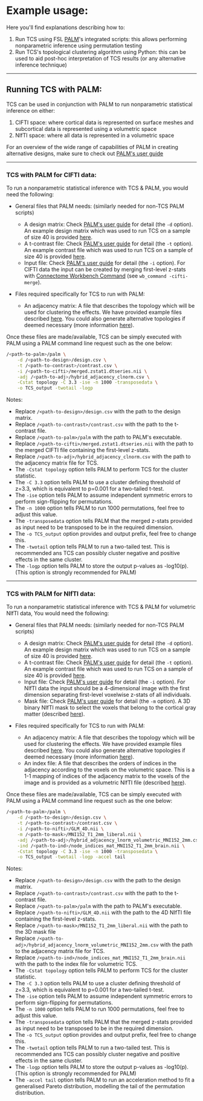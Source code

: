 # Example usage:

Here you'll find explanations describing how to:

1. Run TCS using FSL [PALM](https://fsl.fmrib.ox.ac.uk/fsl/fslwiki/PALM)'s integrated scripts: this allows performing nonparametric inference using permutation testing
2. Run TCS's topological clustering algorithm using Python: this can be used to aid post-hoc interpretation of TCS results (or any alternative inference technique)

---

## Running TCS with PALM:

TCS can be used in conjunction with PALM to run nonparametric statistical inference on either:

1. CIFTI space: where cortical data is represented on surface meshes and subcortical data is represented using a volumetric space
2. NIfTI space: where all data is represented in a volumetric space

For an overview of the wide range of capabilities of PALM in creating alternative designs, make sure to check out [PALM's user guide](https://fsl.fmrib.ox.ac.uk/fsl/fslwiki/PALM/UserGuide)

---

### TCS with PALM for CIFTI data:

To run a nonparametric statistical inference with TCS & PALM, you would need the following:

- General files that PALM needs: (similarly needed for non-TCS PALM scripts)
  - A design matrix: Check [PALM's user guide](https://fsl.fmrib.ox.ac.uk/fsl/fslwiki/PALM/UserGuide) for detail (the `-d` option). An example design matrix which was used to run TCS on a sample of size 40 is provided [here](data/consensus_topology/design.csv).
  - A t-contrast file: Check [PALM's user guide](https://fsl.fmrib.ox.ac.uk/fsl/fslwiki/PALM/UserGuide) for detail (the `-t` option). An example contrast file which was used to run TCS on a sample of size 40 is provided [here](data/consensus_topology/contrast.csv).
  - Input file: Check [PALM's user guide](https://fsl.fmrib.ox.ac.uk/fsl/fslwiki/PALM/UserGuide) for detail (the `-i` option). For CIFTI data the input can be created by merging first-level z-stats with [Connectome Workbench Command](http://www.humanconnectome.org/software/connectome-workbench.html) (see `wb_command -cifti-merge`).

- Files required specifically for TCS to run with PALM:
  - An adjacency matrix: A file that describes the topology which will be used for clustering the effects. We have provided example files described [here](README.md#hcp-group-connectomes). You could also generate alternative topologies if deemed necessary (more information [here](mapping_connectomes.md)).

Once these files are made/available, TCS can be simply executed with PALM using a PALM command line request such as the one below:

```sh
/<path-to-palm>/palm \
    -d /<path-to-design>/design.csv \
    -t /<path-to-contrast>/contrast.csv \
    -i /<path-to-cifti>/merged.zstat1.dtseries.nii \
    -adj /<path-to-adj>/hybrid_adjacency_clnorm.csv \
    -Cstat topology -C 3.3 -ise -n 1000 -transposedata \
    -o TCS_output -twotail -logp
```

Notes:
- Replace `/<path-to-design>/design.csv` with the path to the design matrix.
- Replace `/<path-to-contrast>/contrast.csv` with the path to the t-contrast file.
- Replace `/<path-to-palm>/palm` with the path to PALM's executable.
- Replace `/<path-to-cifti>/merged.zstat1.dtseries.nii` with the path to the merged CIFTI file containing the first-level z-stats.
- Replace `/<path-to-adj>/hybrid_adjacency_clnorm.csv` with the path to the adjacency matrix file for TCS.
- The `-Cstat topology` option tells PALM to perform TCS for the cluster statistic.
- The `-C 3.3` option tells PALM to use a cluster defining threshold of z=3.3, which is equivalent to p=0.001 for a two-tailed t-test.
- The `-ise` option tells PALM to assume independent symmetric errors to perform sign-flipping for permutations.
- The `-n 1000` option tells PALM to run 1000 permutations, feel free to adjust this value.
- The `-transposedata` option tells PALM that the merged z-stats provided as input need to be transposed to be in the required dimension.
- The `-o TCS_output` option provides and output prefix, feel free to change this.
- The `-twotail` option tells PALM to run a two-tailed test. This is recommended ans TCS can possibly cluster negative and positive effects in the same cluster.
- The `-logp` option tells PALM to store the output p-values as -log10(p). (This option is strongly recommended for PALM)

---

### TCS with PALM for NIfTI data:

To run a nonparametric statistical inference with TCS & PALM for volumetric NIfTI data, You would need the following:

- General files that PALM needs: (similarly needed for non-TCS PALM scripts)
  - A design matrix: Check [PALM's user guide](https://fsl.fmrib.ox.ac.uk/fsl/fslwiki/PALM/UserGuide) for detail (the `-d` option). An example design matrix which was used to run TCS on a sample of size 40 is provided [here](data/consensus_topology/design.csv).
  - A t-contrast file: Check [PALM's user guide](https://fsl.fmrib.ox.ac.uk/fsl/fslwiki/PALM/UserGuide) for detail (the `-t` option). An example contrast file which was used to run TCS on a sample of size 40 is provided [here](data/consensus_topology/contrast.csv).
  - Input file: Check [PALM's user guide](https://fsl.fmrib.ox.ac.uk/fsl/fslwiki/PALM/UserGuide) for detail (the `-i` option). For NIfTI data the input should be a 4-dimensional image with the first dimension separating first-level voxelwise z-stats of all individuals.
  - Mask file: Check [PALM's user guide](https://fsl.fmrib.ox.ac.uk/fsl/fslwiki/PALM/UserGuide) for detail (the `-m` option). A 3D binary NIfTI mask to select the voxels that belong to the cortical gray matter (described [here](README.md#hcp-group-connectomes)).

- Files required specifically for TCS to run with PALM:
  - An adjacency matrix: A file that describes the topology which will be used for clustering the effects. We have provided example files described [here](README.md#hcp-group-connectomes). You could also generate alternative topologies if deemed necessary (more information [here](mapping_connectomes.md)).
  - An index file: A file that describes the orders of indices in the adjacency according to the voxels on the volumetric space. This is a 1-1 mapping of indices of the adjacency matrix to the voxels of the image and is provided as a volumetric NIfTI file (described [here](README.md#hcp-group-connectomes)).

Once these files are made/available, TCS can be simply executed with PALM using a PALM command line request such as the one below:

```sh
/<path-to-palm>/palm \
    -d /<path-to-design>/design.csv \
    -t /<path-to-contrast>/contrast.csv \
    -i /<path-to-nifti>/GLM_4D.nii \
    -m /<path-to-mask>/MNI152_T1_2mm_liberal.nii \
    -adj /<path-to-adj>/hybrid_adjacency_lnorm_volumetric_MNI152_2mm.csv \
    -ind /<path-to-ind>/node_indices_mat_MNI152_T1_2mm_brain.nii \
    -Cstat topology -C 3.3 -ise -n 1000 -transposedata \
    -o TCS_output -twotail -logp -accel tail
```

Notes:
- Replace `/<path-to-design>/design.csv` with the path to the design matrix.
- Replace `/<path-to-contrast>/contrast.csv` with the path to the t-contrast file.
- Replace `/<path-to-palm>/palm` with the path to PALM's executable.
- Replace `/<path-to-nifti>/GLM_4D.nii` with the path to the 4D NIfTI file containing the first-level z-stats.
- Replace `/<path-to-mask>/MNI152_T1_2mm_liberal.nii` with the path to the 3D mask file
- Replace `/<path-to-adj>/hybrid_adjacency_lnorm_volumetric_MNI152_2mm.csv` with the path to the adjacency matrix file for TCS.
- Replace `/<path-to-ind>/node_indices_mat_MNI152_T1_2mm_brain.nii` with the path to the index file for volumetric TCS.
- The `-Cstat topology` option tells PALM to perform TCS for the cluster statistic.
- The `-C 3.3` option tells PALM to use a cluster defining threshold of z=3.3, which is equivalent to p=0.001 for a two-tailed t-test.
- The `-ise` option tells PALM to assume independent symmetric errors to perform sign-flipping for permutations.
- The `-n 1000` option tells PALM to run 1000 permutations, feel free to adjust this value.
- The `-transposedata` option tells PALM that the merged z-stats provided as input need to be transposed to be in the required dimension.
- The `-o TCS_output` option provides and output prefix, feel free to change this.
- The `-twotail` option tells PALM to run a two-tailed test. This is recommended ans TCS can possibly cluster negative and positive effects in the same cluster.
- The `-logp` option tells PALM to store the output p-values as -log10(p). (This option is strongly recommended for PALM)
- The `-accel tail` option tells PALM to run an acceleration method to fit a generalised Pareto distribution, modelling the tail of the permutation distribution.
